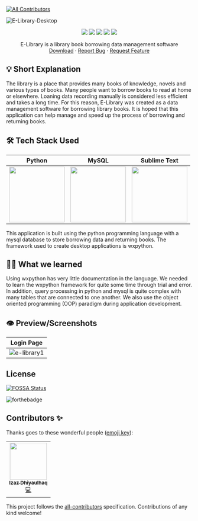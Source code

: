 <!-- ALL-CONTRIBUTORS-BADGE:START - Do not remove or modify this section -->
[![All Contributors](https://img.shields.io/badge/all_contributors-1-orange.svg?style=flat-square)](#contributors-)
<!-- ALL-CONTRIBUTORS-BADGE:END -->
![E-Library-Desktop](https://socialify.git.ci/phanatagama/E-Library-Desktop/image?description=1&descriptionEditable=%F0%9F%90%8D%20desktop-based%20library%20information%20management%20system%20&font=Source%20Code%20Pro&forks=1&issues=1&language=1&name=1&pattern=Charlie%20Brown&pulls=1&stargazers=1&theme=Dark)

<p align="center">
<img src="https://img.shields.io/badge/python-3670A0?style=for-the-badge&logo=python&logoColor=ffdd54" />
<img src="https://img.shields.io/badge/mysql-%2300f.svg?style=for-the-badge&logo=mysql&logoColor=white" />
  <img src="https://img.shields.io/badge/sublime_text-%23575757.svg?style=for-the-badge&logo=sublime-text&logoColor=important" />
  <img src="https://img.shields.io/badge/git-%23F05033.svg?style=for-the-badge&logo=git&logoColor=white" />
  <img src="https://img.shields.io/badge/github-%23121011.svg?style=for-the-badge&logo=github&logoColor=white" />
  </p>
  <p align="center">
    E-Library is a library book borrowing data management software
    <br />
    <a href="https://github.com/phanatagama/E-Library-Desktop/archive/refs/heads/main.zip">Download</a>
    ·
    <a href="https://github.com/phanatagama/E-Library-Desktop/issues/new">Report Bug</a>
    ·
    <a href="https://github.com/phanatagama/E-Library-Desktop/issues/new">Request Feature</a>
  </p>

## 💡 Short Explanation
The library is a place that provides many books of knowledge, novels and various types of books. Many people want to borrow books to read at home or elsewhere.
Loaning data recording manually is considered less efficient and takes a long time. For this reason, E-Library was created as a data management software for borrowing library books. It is hoped that this application can help manage and speed up the process of borrowing and returning books.

## 🛠️ Tech Stack Used
| Python      | MySQL      |  Sublime Text     | 
|------------|-------------|-------------|
| <img src="https://upload.wikimedia.org/wikipedia/commons/thumb/c/c3/Python-logo-notext.svg/1200px-Python-logo-notext.svg.png" width="150"> | <img src="https://download.logo.wine/logo/MySQL/MySQL-Logo.wine.png" width="150"> | <img src="https://www.sublimehq.com/images/sublime_text.png" width="150">  |

This application is built using the python programming language with a mysql database to store borrowing data and returning books. The framework used to create desktop applications is wxpython.

## 🧑‍🎓 What we learned 
Using wxpython has very little documentation in the language. We needed to learn the wxpython framework for quite some time through trial and error. In addition, query processing in python and mysql is quite complex with many tables that are connected to one another. We also use the object oriented programming (OOP) paradigm during application development.

## 👁️ Preview/Screenshots

| Login Page |
| --- |
|  ![e-library1](https://user-images.githubusercontent.com/48324618/149393624-ff59dc7d-3693-43ee-b05e-67029643200b.png) |

## License
[![FOSSA Status](https://app.fossa.com/api/projects/git%2Bgithub.com%2Fphanatagama%2FE-Library-Desktop.svg?type=large)](https://app.fossa.com/projects/git%2Bgithub.com%2Fphanatagama%2FE-Library-Desktop?ref=badge_large)

![forthebadge](https://forthebadge.com/images/badges/built-with-love.svg)

## Contributors ✨

Thanks goes to these wonderful people ([emoji key](https://allcontributors.org/docs/en/emoji-key)):

<!-- ALL-CONTRIBUTORS-LIST:START - Do not remove or modify this section -->
<!-- prettier-ignore-start -->
<!-- markdownlint-disable -->
<table>
  <tr>
    <td align="center"><a href="http://github.com/izazdhiya"><img src="https://avatars.githubusercontent.com/u/59567289?v=4?s=100" width="100px;" alt=""/><br /><sub><b>Izaz Dhiyaulhaq</b></sub></a><br /><a href="https://github.com/phanatagama/E-Library-Desktop/commits?author=izazdhiya" title="Code">💻</a></td>
  </tr>
</table>

<!-- markdownlint-restore -->
<!-- prettier-ignore-end -->

<!-- ALL-CONTRIBUTORS-LIST:END -->

This project follows the [all-contributors](https://github.com/all-contributors/all-contributors) specification. Contributions of any kind welcome!
